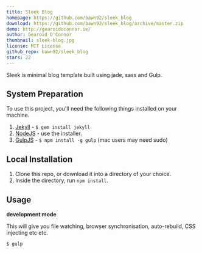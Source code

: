 ```yaml
---
title: Sleek Blog
homepage: https://github.com/bawn92/sleek_blog
download: https://github.com/bawn92/sleek_blog/archive/master.zip
demo: http://gearoidoconnor.ie/
author: Gearoid O'Connor
thumbnail: sleek-blog.jpg
license: MIT License
github_repo: bawn92/sleek_blog
stars: 22
---
```


Sleek is minimal blog template built using jade, sass and Gulp.

## System Preparation

To use this project, you'll need the following things installed on your
machine.

1. [Jekyll](http://jekyllrb.com/) - `$ gem install jekyll`
2. [NodeJS](http://nodejs.org) - use the installer.
3. [GulpJS](https://github.com/gulpjs/gulp) - `$ npm install -g gulp`
   (mac users may need sudo)

## Local Installation

1. Clone this repo, or download it into a directory of your choice.
2. Inside the directory, run `npm install`.

## Usage

**development mode**

This will give you file watching, browser synchronisation, auto-rebuild,
CSS injecting etc etc.

```shell
$ gulp
```
